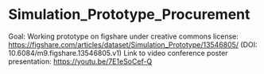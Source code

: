 # Simulation_Prototype_Procurement
Goal: Working prototype on figshare under creative commons license: https://figshare.com/articles/dataset/Simulation_Prototype/13546805/ (DOI: 10.6084/m9.figshare.13546805.v1)
Link to video conference poster presentation: https://youtu.be/7E1eSoCef-Q
